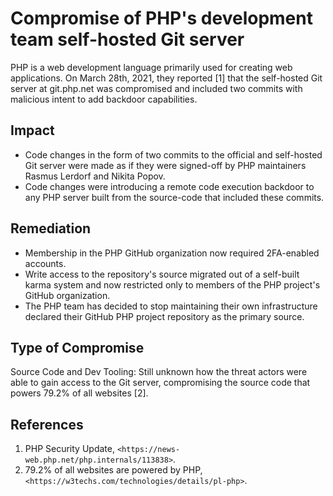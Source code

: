 # Compromise of PHP's development team self-hosted Git server

PHP is a web development language primarily used for creating web applications.
On March 28th, 2021, they reported [1] that the self-hosted Git server at
git.php.net was compromised and included two commits with malicious intent to
add backdoor capabilities.

## Impact

<!-- cSpell:ignore Rasmus -->
<!-- cSpell:ignore Lerdorf -->
<!-- cSpell:ignore Popov -->

* Code changes in the form of two commits to the official and self-hosted Git
server were made as if they were signed-off by PHP maintainers Rasmus Lerdorf
and Nikita Popov.
* Code changes were introducing a remote code execution backdoor to any PHP
server built from the source-code that included these commits.

## Remediation

* Membership in the PHP GitHub organization now required 2FA-enabled accounts.
* Write access to the repository's source migrated out of a self-built karma
system and now restricted only to members of the PHP project's GitHub
organization.
* The PHP team has decided to stop maintaining their own infrastructure
declared their GitHub PHP project repository as the primary source.

## Type of Compromise

Source Code and Dev Tooling: Still unknown how the threat actors were able to
gain access to the Git server, compromising the source code that powers 79.2% of
all websites [2].

## References

1. PHP Security Update, `<https://news-web.php.net/php.internals/113838>`.
2. 79.2% of all websites are powered by PHP,
`<https://w3techs.com/technologies/details/pl-php>`.
